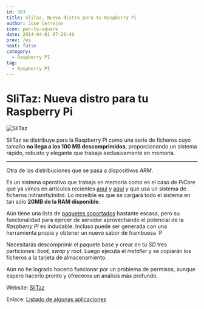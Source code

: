 ```yaml
---
id: 383
title: SliTaz. Nueva distro para tu Raspberry Pi
author: Jose Cerrejon
icon: pen-to-square
date: 2014-04-01 07:26:49
prev: /es
next: false
category:
  - Raspberry PI
tag:
  - Raspberry PI
---
```


# SliTaz: Nueva distro para tu Raspberry Pi

![SliTaz](/images/2014/04/slitaz.jpg)

SliTaz se distribuye para la Raspberry Pi como una serie de ficheros cuyo tamaño **no llega a los 100 MB descomprimidos**, proporcionando un sistema rápido, robusto y elegante que trabaja exclusivamente en memoria.

- - -
Otra de las distribuciones que se pasa a dispositivos *ARM*. 

Es un sistema operativo que trabaja en memoria como es el caso de *PiCore* que ya vimos en artículos recientes [aquí](/post.php?id=361) y [aquí](/post.php?id=362) y que usa un sistema de ficheros initramfs/initrd. Lo increíble es que se cargará todo el sistema en tan sólo **20MB de la RAM disponible**.

Aún tiene una lista de [paquetes soportados](http://arm.slitaz.org/tools.cgi?pkgs) bastante escasa, pero su funcionalidad para ejercer de servidor aprovechando el potencial de la *Raspberry Pi* es indudable. Incluso puede ser generada con una herramienta propia y obtener un nuevo sabor de frambuesa :P

Necesitarás descomprimir el paquete base y crear en tu *SD* tres particiones: *boot, swap y root*. Luego ejecuta el *installer* y se copiarán los ficheros a la tarjeta de almacenamiento.

Aún no he logrado hacerlo funcionar por un problema de permisos, aunque espero hacerlo pronto y ofreceros un análisis más profundo.

Website: [SliTaz](http://arm.slitaz.org/rpi/)

Enlace: [Listado de algunas aplicaciones](http://arm.slitaz.org/codex/apps.html)
